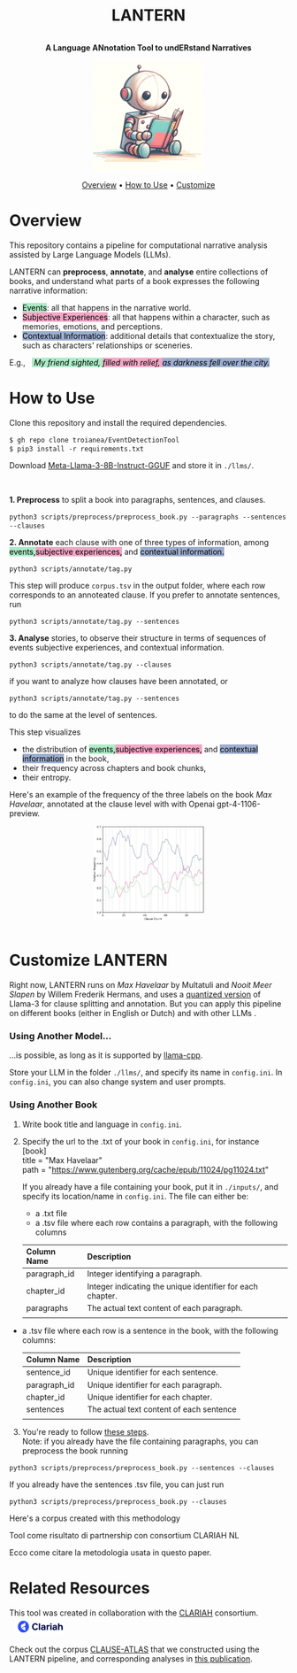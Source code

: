 <div style="display: flex; justify-content: center; align-items: center; text-align: center;">
  <h1 style="flex: 1;">LANTERN<br>
  </h1>
</div>

<div>
<p align="center">
    <strong>
      A Language ANnotation Tool to undERstand Narratives
    </strong>
  </p>
</div>

<div align="center">
  <img src="gitbook/literaryrobot.png" alt="LANTERN" width="200"/>

  <p align="center">
    <a href="#overview">Overview</a> •
    <a href="#how-to-use">How to Use</a> •
    <a href="#customize-lantern">Customize</a> 
  </p>
</div>



# Overview

This repository contains a pipeline for computational narrative analysis assisted by Large Language Models (LLMs).  

LANTERN can **preprocess**, **annotate**, and **analyse** entire collections of books, and understand what parts of a book expresses the following narrative information:
- <span style="background-color: rgb(171, 235, 198); color: black;">Events</span>: all that happens in the narrative world.
- <span style="background-color: rgb(243, 166, 197); color: black;">Subjective Experiences</span>: all that happens within a character, such as memories, emotions, and perceptions.
- <span style="background-color: rgb(156, 173, 206); color: black;">Contextual Information</span>: additional details that contextualize the story, such as characters' relationships or sceneries.

E.g., &nbsp;&nbsp;<span style="background-color: rgb(171, 235, 198); color: black;">  *My friend sighted,*  </span> <span style="background-color: rgb(243, 166, 197); color: black;">  *filled with relief,*  </span> <span style="background-color: rgb(156, 173, 206); color: black;">  *as darkness fell over the city.*  </span> 


# How to Use

Clone this repository and install the required dependencies.
  
    $ gh repo clone troianea/EventDetectionTool
    $ pip3 install -r requirements.txt

Download [Meta-Llama-3-8B-Instruct-GGUF](https://huggingface.co/MaziyarPanahi/Meta-Llama-3-8B-Instruct-GGUF/resolve/main/Meta-Llama-3-8B-Instruct.Q4_K_M.gguf) and store it in `./llms/`.

<br>

**1. Preprocess** to split a book into paragraphs, sentences, and clauses.  

    python3 scripts/preprocess/preprocess_book.py --paragraphs --sentences --clauses 


**2. Annotate** each clause with one of three types of information, among <span style="background-color: rgb(171, 235, 198); color: black;"> events,</span><span style="background-color: rgb(243, 166, 197); color: black;">subjective experiences,</span> and <span style="background-color: rgb(156, 173, 206); color: black;"> contextual information.</span>

    python3 scripts/annotate/tag.py 

This step will produce `corpus.tsv` in the output folder, where each row corresponds to an annoteated clause.
If you prefer to annotate sentences, run

    python3 scripts/annotate/tag.py --sentences


**3. Analyse** stories, to observe their structure in terms of sequences of events subjective experiences, and contextual information.

    python3 scripts/annotate/tag.py --clauses

if you want to analyze how clauses have been annotated, or

    python3 scripts/annotate/tag.py --sentences

to do the same at the level of sentences.

This step visualizes 
- the distribution of <span style="background-color: rgb(171, 235, 198); color: black;"> events,</span><span style="background-color: rgb(243, 166, 197); color: black;">subjective experiences,</span> and <span style="background-color: rgb(156, 173, 206); color: black;"> contextual information</span> in the book,
- their frequency across chapters and book chunks,
- their entropy.

Here's an example of the frequency of the three labels on the book *Max Havelaar*, annotated at the clause level with with Openai gpt-4-1106-preview.

<div style="display: flex; justify-content: center; align-items: center;">
    <img src="gitbook/max_havelaar-smooth-ESC-crop.jpg" alt="Image 1" width="200"/>
</div>
 
<br>



# Customize LANTERN



Right now, LANTERN runs on *Max Havelaar* by Multatuli and *Nooit Meer Slapen* by Willem Frederik Hermans, and uses a [quantized version](https://huggingface.co/MaziyarPanahi/Meta-Llama-3-8B-Instruct-GGUF) of Llama-3 for clause splitting and annotation.
But you can apply this pipeline on different books (either in English or Dutch) and with other LLMs .

### Using Another Model...

...is possible, as long as it is supported by [llama-cpp](https://github.com/abetlen/llama-cpp-python).

Store your LLM in the folder `./llms/`, and specify its name in `config.ini`. 
In `config.ini`, you can also change system and user prompts.


### Using Another Book

1. Write book title and language in `config.ini`.  

2. Specify the url to the .txt of your book in `config.ini`, for instance  
[book]  
title = "Max Havelaar"  
path = "https://www.gutenberg.org/cache/epub/11024/pg11024.txt"

    If you already have a file containing your book, put it in `./inputs/`, and specify its location/name in `config.ini`. 
The file can either be:
    - a .txt file
    - a .tsv file where each row contains a paragraph, with the following columns

    | Column Name  | Description                                |
    | ------------ | ------------------------------------------ |
    | paragraph_id | Integer identifying a paragraph. |
    | chapter_id   | Integer indicating the unique identifier for each chapter.   |
    | paragraphs   | The actual text content of each paragraph.                   |
    | | |
  - a .tsv file where each row is a sentence in the book, with the following columns:

    | Column Name  | Description                                |
    | ------------ | ------------------------------------------ |
    |sentence_id	| Unique identifier for each sentence. |
    |paragraph_id	|Unique identifier for each paragraph.|
    |chapter_id	|Unique identifier for each chapter.|
    |sentences	|The actual text content of each sentence|
    | | |

3. You're ready to follow [these steps](#how-to-use).  
Note: if you already have the file containing paragraphs, you can preprocess the book running

  ```
  python3 scripts/preprocess/preprocess_book.py --sentences --clauses 
  ```

If you already have the sentences .tsv file, you can just run
```
python3 scripts/preprocess/preprocess_book.py --clauses 
```


Here's a corpus created with this methodology

Tool come risultato di partnership con consortium CLARIAH NL

Ecco come citare la metodologia usata in questo paper.


# Related Resources

This tool was created in collaboration with the [CLARIAH](https://www.clariah.nl) consortium. <img src="gitbook/clariah_logo.png" width="90" height="32" style="margin-left: 10px;"/>

Check out the corpus [CLAUSE-ATLAS](https://huggingface.co/datasets/troianea/CLAUSE-ATLAS]) that we constructed using the LANTERN pipeline, and corresponding analyses in [this publication](https://aclanthology.org/2024.lrec-main.292.pdf).





